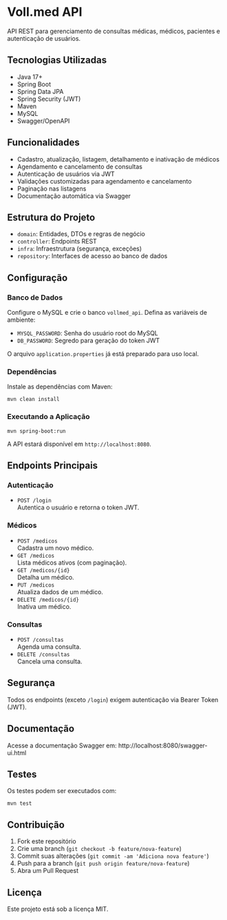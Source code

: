 # Voll.med API

API REST para gerenciamento de consultas médicas, médicos, pacientes e autenticação de usuários.

## Tecnologias Utilizadas

- Java 17+
- Spring Boot
- Spring Data JPA
- Spring Security (JWT)
- Maven
- MySQL
- Swagger/OpenAPI

## Funcionalidades

- Cadastro, atualização, listagem, detalhamento e inativação de médicos
- Agendamento e cancelamento de consultas
- Autenticação de usuários via JWT
- Validações customizadas para agendamento e cancelamento
- Paginação nas listagens
- Documentação automática via Swagger

## Estrutura do Projeto

- `domain`: Entidades, DTOs e regras de negócio
- `controller`: Endpoints REST
- `infra`: Infraestrutura (segurança, exceções)
- `repository`: Interfaces de acesso ao banco de dados

## Configuração

### Banco de Dados

Configure o MySQL e crie o banco `vollmed_api`. Defina as variáveis de ambiente:

- `MYSQL_PASSWORD`: Senha do usuário root do MySQL
- `DB_PASSWORD`: Segredo para geração do token JWT

O arquivo `application.properties` já está preparado para uso local.

### Dependências

Instale as dependências com Maven:
```
mvn clean install
```

### Executando a Aplicação
```
mvn spring-boot:run
```

A API estará disponível em `http://localhost:8080`.

## Endpoints Principais

### Autenticação

- `POST /login`  
  Autentica o usuário e retorna o token JWT.

### Médicos

- `POST /medicos`  
  Cadastra um novo médico.
- `GET /medicos`  
  Lista médicos ativos (com paginação).
- `GET /medicos/{id}`  
  Detalha um médico.
- `PUT /medicos`  
  Atualiza dados de um médico.
- `DELETE /medicos/{id}`  
  Inativa um médico.

### Consultas

- `POST /consultas`  
  Agenda uma consulta.
- `DELETE /consultas`  
  Cancela uma consulta.

## Segurança

Todos os endpoints (exceto `/login`) exigem autenticação via Bearer Token (JWT).

## Documentação

Acesse a documentação Swagger em: http://localhost:8080/swagger-ui.html

## Testes

Os testes podem ser executados com:
```
mvn test
```

## Contribuição

1. Fork este repositório
2. Crie uma branch (`git checkout -b feature/nova-feature`)
3. Commit suas alterações (`git commit -am 'Adiciona nova feature'`)
4. Push para a branch (`git push origin feature/nova-feature`)
5. Abra um Pull Request

## Licença

Este projeto está sob a licença MIT.